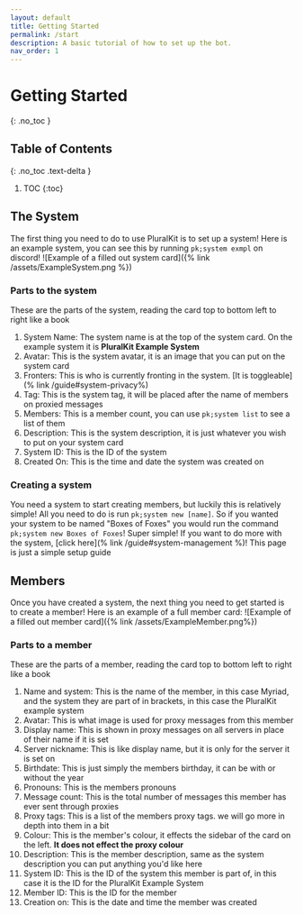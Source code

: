 ```yaml
---
layout: default
title: Getting Started
permalink: /start
description: A basic tutorial of how to set up the bot.
nav_order: 1
---
```


# Getting Started
{: .no_toc }

## Table of Contents
{: .no_toc .text-delta }

1. TOC
{:toc}

## The System
The first thing you need to do to use PluralKit is to set up a system! Here is an example system, you can see this by running `pk;system exmpl` on discord!
![Example of a filled out system card]({% link /assets/ExampleSystem.png %})
### Parts to the system
These are the parts of the system, reading the card top to bottom left to right like a book
1. System Name: The system name is at the top of the system card. On the example system it is **PluralKit Example System**
2. Avatar: This is the system avatar, it is an image that you can put on the system card
3. Fronters: This is who is currently fronting in the system. [It is toggleable](% link /guide#system-privacy%)
4. Tag: This is the system tag, it will be placed after the name of members on proxied messages
5. Members: This is a member count, you can use `pk;system list` to see a list of them
6. Description: This is the system description, it is just whatever you wish to put on your system card
7. System ID: This is the ID of the system
8. Created On: This is the time and date the system was created on

### Creating a system
You need a system to start creating members, but luckily this is relatively simple! All you need to do is run `pk;system new [name]`. So if you wanted your system to be named "Boxes of Foxes" you would run the command `pk;system new Boxes of Foxes`! Super simple!
If you want to do more with the system, [click here](% link /guide#system-management %)! This page is just a simple setup guide

## Members
Once you have created a system, the next thing you need to get started is to create a member! Here is an example of a full member card:
![Example of a filled out member card]({% link /assets/ExampleMember.png%})
### Parts to a member
These are the parts of a member, reading the card top to bottom left to right like a book
1. Name and system: This is the name of the member, in this case Myriad, and the system they are part of in brackets, in this case the PluralKit example system
2. Avatar: This is what image is used for proxy messages from this member
3. Display name: This is shown in proxy messages on all servers in place of their name if it is set
4. Server nickname: This is like display name, but it is only for the server it is set on
5. Birthdate: This is just simply the members birthday, it can be with or without the year
6. Pronouns: This is the members pronouns
7. Message count: This is the total number of messages this member has ever sent through proxies
8. Proxy tags: This is a list of the members proxy tags. we will go more in depth into them in a bit
9. Colour: This is the member's colour, it effects the sidebar of the card on the left. **It does not effect the proxy colour**
10. Description: This is the member description, same as the system description you can put anything you'd like here
11. System ID: This is the ID of the system this member is part of, in this case it is the ID for the PluralKit Example System
12. Member ID: This is the ID for the member
13. Creation on: This is the date and time the member was created